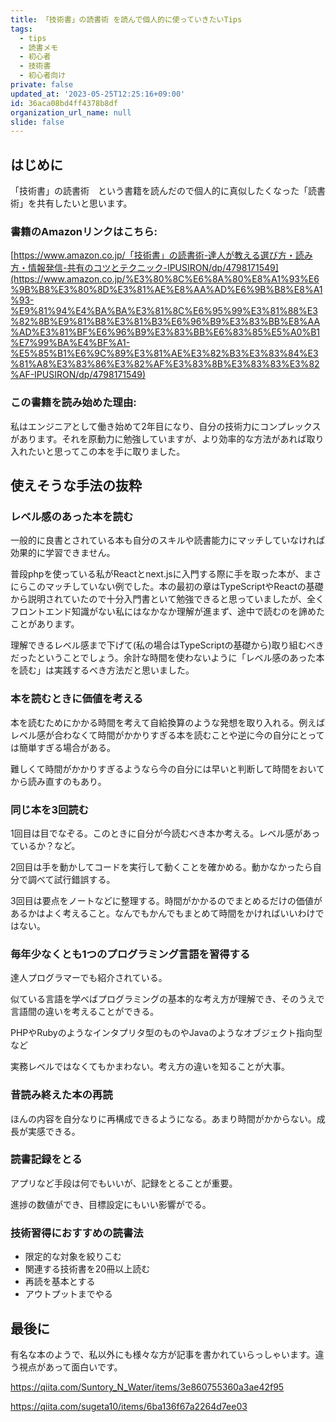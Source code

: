 ```yaml
---
title: 「技術書」の読書術 を読んで個人的に使っていきたいTips
tags:
  - tips
  - 読書メモ
  - 初心者
  - 技術書
  - 初心者向け
private: false
updated_at: '2023-05-25T12:25:16+09:00'
id: 36aca08bd4ff4378b8df
organization_url_name: null
slide: false
---
```

## はじめに

「技術書」の読書術　という書籍を読んだので個人的に真似したくなった「読書術」を共有したいと思います。

### 書籍のAmazonリンクはこちら:

[https://www.amazon.co.jp/「技術書」の読書術-達人が教える選び方・読み方・情報発信-共有のコツとテクニック-IPUSIRON/dp/4798171549](https://www.amazon.co.jp/%E3%80%8C%E6%8A%80%E8%A1%93%E6%9B%B8%E3%80%8D%E3%81%AE%E8%AA%AD%E6%9B%B8%E8%A1%93-%E9%81%94%E4%BA%BA%E3%81%8C%E6%95%99%E3%81%88%E3%82%8B%E9%81%B8%E3%81%B3%E6%96%B9%E3%83%BB%E8%AA%AD%E3%81%BF%E6%96%B9%E3%83%BB%E6%83%85%E5%A0%B1%E7%99%BA%E4%BF%A1-%E5%85%B1%E6%9C%89%E3%81%AE%E3%82%B3%E3%83%84%E3%81%A8%E3%83%86%E3%82%AF%E3%83%8B%E3%83%83%E3%82%AF-IPUSIRON/dp/4798171549)

### この書籍を読み始めた理由:

私はエンジニアとして働き始めて2年目になり、自分の技術力にコンプレックスがあります。それを原動力に勉強していますが、より効率的な方法があれば取り入れたいと思ってこの本を手に取りました。

## **使えそうな手法の抜粋**

### **レベル感のあった本を読む**

一般的に良書とされている本も自分のスキルや読書能力にマッチしていなければ効果的に学習できません。

普段phpを使っている私がReactとnext.jsに入門する際に手を取った本が、まさにらこのマッチしていない例でした。本の最初の章はTypeScriptやReactの基礎から説明されていたので十分入門書といて勉強できると思っていましたが、全くフロントエンド知識がない私にはなかなか理解が進まず、途中で読むのを諦めたことがあります。

理解できるレベル感まで下げて(私の場合はTypeScriptの基礎から)取り組むべきだったということでしょう。余計な時間を使わないように「レベル感のあった本を読む」は実践するべき方法だと思いました。

### 本を読むときに価値を考える

本を読むためにかかる時間を考えて自給換算のような発想を取り入れる。例えばレベル感が合わなくて時間がかかりすぎる本を読むことや逆に今の自分にとっては簡単すぎる場合がある。

難しくて時間がかかりすぎるようなら今の自分には早いと判断して時間をおいてから読み直すのもあり。

### 同じ本を3回読む

1回目は目でなぞる。このときに自分が今読むべき本か考える。レベル感があっているか？など。

2回目は手を動かしてコードを実行して動くことを確かめる。動かなかったら自分で調べて試行錯誤する。

3回目は要点をノートなどに整理する。時間がかかるのでまとめるだけの価値があるかはよく考えること。なんでもかんでもまとめて時間をかければいいわけではない。

### 毎年少なくとも1つのプログラミング言語を習得する

達人プログラマーでも紹介されている。

似ている言語を学べばプログラミングの基本的な考え方が理解でき、そのうえで言語間の違いを考えることができる。

PHPやRubyのようなインタプリタ型のものやJavaのようなオブジェクト指向型など

実務レベルではなくてもかまわない。考え方の違いを知ることが大事。

### 昔読み終えた本の再読

ほんの内容を自分なりに再構成できるようになる。あまり時間がかからない。成長が実感できる。

### 読書記録をとる

アプリなど手段は何でもいいが、記録をとることが重要。

進捗の数値ができ、目標設定にもいい影響がでる。

### 技術習得におすすめの読書法

- 限定的な対象を絞りこむ
- 関連する技術書を20冊以上読む
- 再読を基本とする
- アウトプットまでやる

## 最後に

有名な本のようで、私以外にも様々な方が記事を書かれていらっしゃいます。違う視点があって面白いです。

https://qiita.com/Suntory_N_Water/items/3e860755360a3ae42f95

https://qiita.com/sugeta10/items/6ba136f67a2264d7ee03
